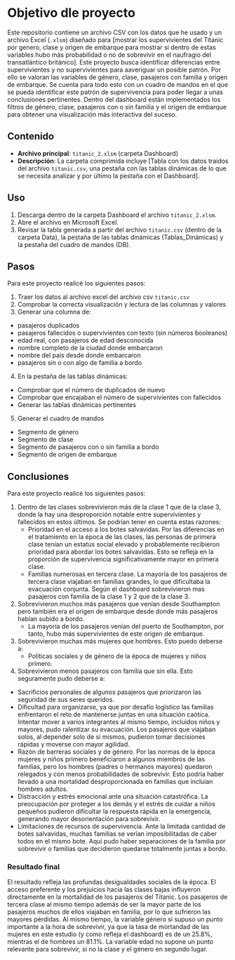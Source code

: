 # Objetivo dle proyecto
Este repositorio contiene un archivo CSV con los datos que he usado y un archivo Excel (`.xlsm`) diseñado para [mostrar los supervivientes del Titanic por genero, clase y origen de embarque para mostrar si dentro de estas variables hubo más probabilidad o no de sobrevivir en el naufragio del transatlántico británico]. Este proyecto busca identificar diferencias entre supervivientes y no supervivientes para aaveriguar un posible patrón. Por ello se valoran las variables de género, clase, pasajeros con familia y origen de embarque. Se cuenta para todo esto con un cuadro de mandos en el que se pueda identificar este patrón de supervivencia para poder llegar a unas conclusiones pertinentes. Dentro del dashboard están implementados los filtros de género, clase, pasajeros con o sin familia y el origen de embarque para obtener una visualización más interactiva del suceso.

## Contenido
- **Archivo principal**: `titanic_2.xlsm` (carpeta Dashboard)
- **Descripción**: La carpeta comprimida incluye [Tabla con los datos traidos del archivo `titanic.csv`, una pestaña con las tablas dinámicas de lo que se necesita analizar y por último la pestaña con el Dashboard].

## Uso
1. Descarga dentro de la carpeta Dashboard el archivo `titanic_2.xlsm`.
2. Abre el archivo en Microsoft Excel.
3. Revisar la tabla generada a partir del archivo `titanic.csv` (dentro de la carpeta Data), la pestaña de las tablas dinámicas (Tablas_Dinámicas) y la pestaña del cuadro de mandos (DB).

## Pasos
Para este proyecto realicé los siguientes pasos:
 1. Traer los datos al archivo excel del archivo csv `titanic.csv`
 2. Comprobar la correcta visualización y lectura de las columnas y valores
 3. Generar una columna de:
  - pasajeros duplicados
  - pasajeros fallecidos o supervivientes con texto (sin números booleanos)
  - edad real, con pasajeros de edad desconocida
  - nombre completo de la ciudad donde embarcaron 
  - nombre del país desde donde embarcaron
  - pasajeros sin o con algo de familia a bordo
4. En la pestaña de las tablas dinámicas:
  - Comprobar que el número de duplicados de nuevo
  - Comprobar que encajaban el número de supervivientes con fallecidos
  - Generar las tablas dinámicas pertinentes
5. Generar el cuadro de mandos
  - Segmento de género
  - Segmento de clase
  - Segmento de pasajeros con o sin familia a bordo
  - Segmento de origen de embarque

## Conclusiones
Para este proyecto realicé los siguientes pasos:
 1. Dentro de las clases sobrevivieron más de la clase 1 que de la clase 3, donde la hay una desproporción notable entre supervivientes y fallecidos en estos últimos. Se podrían tener en cuenta estas razones:
    - Prioridad en el acceso a los botes salvavidas. Por las diferencias en el tratamiento en la época de las clases, las personas de primera clase tenían un estatus social elevado y probablemente recibieron prioridad para abordar los botes salvavidas. Esto se refleja 
    en la proporción de supervivencia significativamente mayor en primera clase.
    - Familias numerosas en tercera clase. La mayoría de los pasajeros de tercera clase viajaban en familias grandes, lo que dificultaba la evacuación conjunta. Según el dashboard sobrevivieron mas pasajeros con familia de la clase 1 y 2 que de la clase 3. 
 3. Sobrevivieron muchos más pasajeros que venían desde Southampton pero también era el origen de embarque desde donde más pasajeros habían subido a bordo.
    - La mayoría de los pasajeros venían del puerto de Southampton, por tanto, hubo más supervivientes de este origen de embarque.
 4. Sobrevivieron muchas más mujeres que hombres. Esto puedo deberse a:
    - Políticas sociales y de género de la época de mujeres y niños primero.
 5. Sobrevivieron menos pasajeros con familia que sin ella. Esto seguramente pudo deberse a:
   - Sacrificios personales de algunos pasajeros que priorizaron las seguridad de sus seres queridos.
   - Dificultad para organizarse, ya que por desafío logístico las familias enfrentaron el reto de mantenerse juntas en una situación caótica. Intentar mover a varios integrantes al mismo tiempo, incluidos niños y mayores, pudo ralentizar su evacuación. Los 
     pasajeros que viajaban solos, al depender solo de sí mismos, pudieron tomar decisiones rápidas y moverse con mayor agilidad.
   - Razón de barreras sociales y de género. Por las normas de la época mujeres y niños primero beneficiaron a algunos miembros de las familias, pero los hombres (padres o hermanos mayores) quedaron relegados y con menos probabilidades de sobrevivir. Esto podría haber 
     llevado a una mortalidad desproporcionada en familias que incluían hombres adultos.
   - Distracción y estrés emocional ante una situación catastrófica. La preocupación por proteger a los demás y el estrés de cuidar a niños pequeños pudieron dificultar la respuesta rápida en la emergencia, generando mayor desorientación para sobrevivir.
   - Limitaciones de recursos de supervivencia. Ante la limitada cantidad de botes salvavidas, muchas familias se verían imposibilitadas de caber todos en el mismo bote. Aquí pudo haber separaciones de la familia por sobrevivir o familias que decidieron quedarse 
     totalmente juntas a bordo.

### Resultado final
El resultado refleja las profundas desigualdades sociales de la época. El acceso preferente y los prejuicios hacia las clases bajas influyeron directamente en la mortalidad de los pasajeros del Titanic. Los pasajeros de tercera clase al mismo tiempo además de ser la mayor parte de los pasajeros muchos de ellos viajaban en familia, por lo que sufrieron las mayores pérdidas. Al mismo tiempo, la variable género si supuso un punto importante a la hora de sobrevivir, ya que la tasa de mortandad de las mujeres en este estudio (y como refleja el dashboard) es de un 25.8%, mientras el de hombres un 81.1%. La variable edad no supone un punto relevante para sobrevivir, si no la clase y el género en segundo lugar. 

